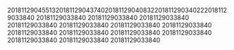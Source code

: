2018112904551320181129043740201811290408322018112903402220181129033840
20181129033840
20181129033840
20181129033840
20181129033840
20181129033840
20181129033840
20181129033840
20181129033840
20181129033840
20181129033840
20181129033840
20181129033840
20181129033840
20181129033840
